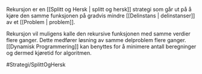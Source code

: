 Rekursjon er en [[Splitt og Hersk | splitt og hersk]] strategi som går ut på
å kjøre den samme funksjonen på gradvis mindre
[[Delinstans | delinstanser]] av et [[Problem | problem]].

Rekursjon vil muligens kalle den rekursive funksjonen med samme verdier
flere ganger. Dette medfører løsning av samme delproblem flere ganger.
[[Dynamisk Programmering]] kan benyttes for å minimere antall
beregninger og dermed kjøretid for algoritmen.

#Strategi/SplittOgHersk 
